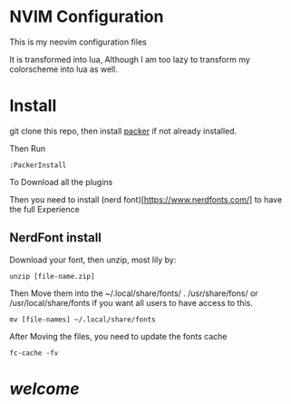 # NVIM Configuration

This is my neovim configuration files

It is transformed into lua,
Although I am too lazy to transform my colorscheme into lua as well.


# Install

git clone this repo, then install
[packer](https://github.com/wbthomason/packer.nvim#quickstart) if not
already installed.


Then Run 

    :PackerInstall

To Download all the plugins


Then you need to install (nerd font)[https://www.nerdfonts.com/] to have the
full Experience

## NerdFont install

Download your font, then unzip, most lily by:

    unzip [file-name.zip]

Then Move them into the ~/.local/share/fonts/ .
/usr/share/fons/ or /usr/local/share/fonts if you want
all users to have access to this.

    mv [file-names] ~/.local/share/fonts

After Moving the files, you need to update the fonts cache

    fc-cache -fv




___welcome___
=============

<!-- vim: tw=80
